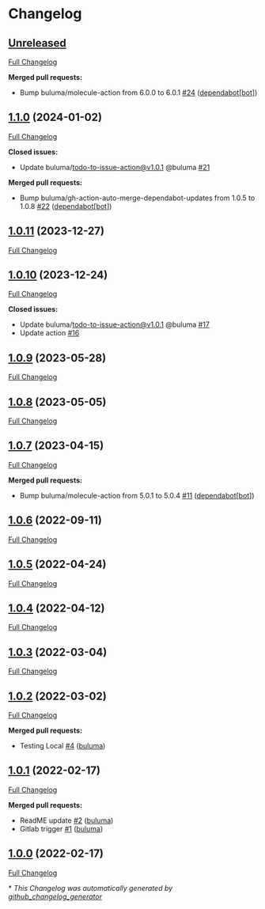 # Changelog

## [Unreleased](https://github.com/buluma/ansible-role-apt_repository/tree/HEAD)

[Full Changelog](https://github.com/buluma/ansible-role-apt_repository/compare/1.1.0...HEAD)

**Merged pull requests:**

- Bump buluma/molecule-action from 6.0.0 to 6.0.1 [\#24](https://github.com/buluma/ansible-role-apt_repository/pull/24) ([dependabot[bot]](https://github.com/apps/dependabot))

## [1.1.0](https://github.com/buluma/ansible-role-apt_repository/tree/1.1.0) (2024-01-02)

[Full Changelog](https://github.com/buluma/ansible-role-apt_repository/compare/1.0.11...1.1.0)

**Closed issues:**

- Update buluma/todo-to-issue-action@v1.0.1 @buluma [\#21](https://github.com/buluma/ansible-role-apt_repository/issues/21)

**Merged pull requests:**

- Bump buluma/gh-action-auto-merge-dependabot-updates from 1.0.5 to 1.0.8 [\#22](https://github.com/buluma/ansible-role-apt_repository/pull/22) ([dependabot[bot]](https://github.com/apps/dependabot))

## [1.0.11](https://github.com/buluma/ansible-role-apt_repository/tree/1.0.11) (2023-12-27)

[Full Changelog](https://github.com/buluma/ansible-role-apt_repository/compare/1.0.10...1.0.11)

## [1.0.10](https://github.com/buluma/ansible-role-apt_repository/tree/1.0.10) (2023-12-24)

[Full Changelog](https://github.com/buluma/ansible-role-apt_repository/compare/1.0.9...1.0.10)

**Closed issues:**

- Update buluma/todo-to-issue-action@v1.0.1 @buluma [\#17](https://github.com/buluma/ansible-role-apt_repository/issues/17)
- Update action [\#16](https://github.com/buluma/ansible-role-apt_repository/issues/16)

## [1.0.9](https://github.com/buluma/ansible-role-apt_repository/tree/1.0.9) (2023-05-28)

[Full Changelog](https://github.com/buluma/ansible-role-apt_repository/compare/1.0.8...1.0.9)

## [1.0.8](https://github.com/buluma/ansible-role-apt_repository/tree/1.0.8) (2023-05-05)

[Full Changelog](https://github.com/buluma/ansible-role-apt_repository/compare/1.0.7...1.0.8)

## [1.0.7](https://github.com/buluma/ansible-role-apt_repository/tree/1.0.7) (2023-04-15)

[Full Changelog](https://github.com/buluma/ansible-role-apt_repository/compare/1.0.6...1.0.7)

**Merged pull requests:**

- Bump buluma/molecule-action from 5.0.1 to 5.0.4 [\#11](https://github.com/buluma/ansible-role-apt_repository/pull/11) ([dependabot[bot]](https://github.com/apps/dependabot))

## [1.0.6](https://github.com/buluma/ansible-role-apt_repository/tree/1.0.6) (2022-09-11)

[Full Changelog](https://github.com/buluma/ansible-role-apt_repository/compare/1.0.5...1.0.6)

## [1.0.5](https://github.com/buluma/ansible-role-apt_repository/tree/1.0.5) (2022-04-24)

[Full Changelog](https://github.com/buluma/ansible-role-apt_repository/compare/1.0.4...1.0.5)

## [1.0.4](https://github.com/buluma/ansible-role-apt_repository/tree/1.0.4) (2022-04-12)

[Full Changelog](https://github.com/buluma/ansible-role-apt_repository/compare/1.0.3...1.0.4)

## [1.0.3](https://github.com/buluma/ansible-role-apt_repository/tree/1.0.3) (2022-03-04)

[Full Changelog](https://github.com/buluma/ansible-role-apt_repository/compare/1.0.2...1.0.3)

## [1.0.2](https://github.com/buluma/ansible-role-apt_repository/tree/1.0.2) (2022-03-02)

[Full Changelog](https://github.com/buluma/ansible-role-apt_repository/compare/1.0.1...1.0.2)

**Merged pull requests:**

- Testing Local [\#4](https://github.com/buluma/ansible-role-apt_repository/pull/4) ([buluma](https://github.com/buluma))

## [1.0.1](https://github.com/buluma/ansible-role-apt_repository/tree/1.0.1) (2022-02-17)

[Full Changelog](https://github.com/buluma/ansible-role-apt_repository/compare/1.0.0...1.0.1)

**Merged pull requests:**

- ReadME update [\#2](https://github.com/buluma/ansible-role-apt_repository/pull/2) ([buluma](https://github.com/buluma))
- Gitlab trigger [\#1](https://github.com/buluma/ansible-role-apt_repository/pull/1) ([buluma](https://github.com/buluma))

## [1.0.0](https://github.com/buluma/ansible-role-apt_repository/tree/1.0.0) (2022-02-17)

[Full Changelog](https://github.com/buluma/ansible-role-apt_repository/compare/e3468b06caf6161f92dd56fdb7395d65977a1e00...1.0.0)



\* *This Changelog was automatically generated by [github_changelog_generator](https://github.com/github-changelog-generator/github-changelog-generator)*

